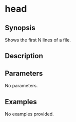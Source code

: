 # head

## Synopsis

Shows the first N lines of a file.

## Description



## Parameters
No parameters.
## Examples
No examples provided.
